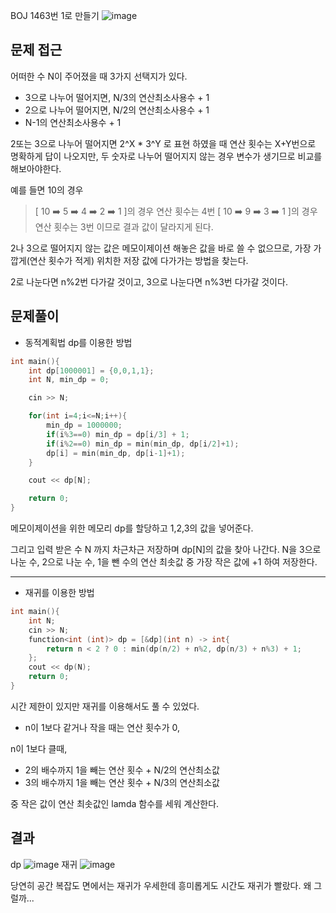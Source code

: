 BOJ 1463번 1로 만들기
<img src="https://i.ibb.co/swym6dB/image.png" alt="image" border="0">

문제 접근
---
어떠한 수 N이 주어졌을 때 3가지 선택지가 있다.
- 3으로 나누어 떨어지면, N/3의 연산최소사용수 + 1
- 2으로 나누어 떨어지면, N/2의 연산최소사용수 + 1
- N-1의 연산최소사용수 + 1

2또는 3으로 나누어 떨어지면 2^X * 3^Y 로 표현 하였을 때 연산 횟수는 X+Y번으로 명확하게 답이 나오지만,
두 숫자로 나누어 떨어지지 않는 경우 변수가 생기므로 비교를 해보아야한다.

예를 들면 10의 경우 
>[ 10 ➡️ 5 ➡️ 4 ➡️ 2 ➡️ 1 ]의 경우 연산 횟수는 4번
>[ 10 ➡️ 9 ➡️ 3 ➡️ 1 ]의 경우 연산 횟수는 3번
이므로 결과 값이 달라지게 된다.

2나 3으로 떨어지지 않는 값은 메모이제이션 해놓은 값을 바로 쓸 수 없으므로,
가장 가깝게(연산 횟수가 적게) 위치한 저장 값에 다가가는 방법을 찾는다.

2로 나눈다면 n%2번 다가갈 것이고, 3으로 나눈다면 n%3번 다가갈 것이다.

문제풀이
---
- 동적계획법 dp를 이용한 방법

```cpp
int main(){
    int dp[1000001] = {0,0,1,1};
    int N, min_dp = 0;

    cin >> N;

    for(int i=4;i<=N;i++){
        min_dp = 1000000;
        if(i%3==0) min_dp = dp[i/3] + 1;
        if(i%2==0) min_dp = min(min_dp, dp[i/2]+1);
        dp[i] = min(min_dp, dp[i-1]+1);
    }

    cout << dp[N];

    return 0;
}
```
메모이제이션을 위한 메모리 dp를 할당하고 1,2,3의 값을 넣어준다.

그리고 입력 받은 수 N 까지 차근차근 저장하며 dp[N]의 값을 찾아 나간다.
N을 3으로 나눈 수, 2으로 나눈 수, 1을 뺀 수의 연산 최솟값 중 가장 작은 값에 +1 하여 저장한다.

<hr>

- 재귀를 이용한 방법
```cpp
int main(){
    int N;
    cin >> N;
    function<int (int)> dp = [&dp](int n) -> int{ 
        return n < 2 ? 0 : min(dp(n/2) + n%2, dp(n/3) + n%3) + 1; 
    };
    cout << dp(N);
    return 0;
}
```

시간 제한이 있지만 재귀를 이용해서도 풀 수 있었다. 

- n이 1보다 같거나 작을 때는 연산 횟수가 0,

n이 1보다 클때,
- 2의 배수까지 1을 빼는 연산 횟수 + N/2의 연산최소값
- 3의 배수까지 1을 빼는 연산 횟수 + N/3의 연산최소값

중 작은 값이 연산 최솟값인 lamda 함수를 세워 계산한다.


결과
---
dp
<img src="https://i.ibb.co/mqVfgyf/image.png" alt="image" border="0">
재귀
<img src="https://i.ibb.co/PQKxw9D/image.png" alt="image" border="0">

당연히 공간 복잡도 면에서는 재귀가 우세한데 흥미롭게도 시간도 재귀가 빨랐다. 왜 그럴까...
